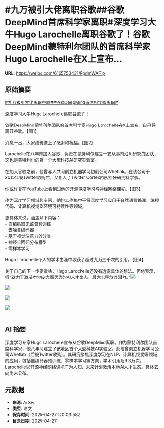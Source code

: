 # #九万被引大佬离职谷歌##谷歌DeepMind首席科学家离职#深度学习大牛Hugo Larochelle离职谷歌了！谷歌DeepMind蒙特利尔团队的首席科学家Hugo Larochelle在X上宣布...

**URL**: https://weibo.com/6105753431/PpdmWAF1p

## 原始摘要

<a href="https://m.weibo.cn/search?containerid=231522type%3D1%26t%3D10%26q%3D%23%E4%B9%9D%E4%B8%87%E8%A2%AB%E5%BC%95%E5%A4%A7%E4%BD%AC%E7%A6%BB%E8%81%8C%E8%B0%B7%E6%AD%8C%23&amp;extparam=%23%E4%B9%9D%E4%B8%87%E8%A2%AB%E5%BC%95%E5%A4%A7%E4%BD%AC%E7%A6%BB%E8%81%8C%E8%B0%B7%E6%AD%8C%23" data-hide=""><span class="surl-text">#九万被引大佬离职谷歌#</span></a><a href="https://m.weibo.cn/search?containerid=231522type%3D1%26t%3D10%26q%3D%23%E8%B0%B7%E6%AD%8CDeepMind%E9%A6%96%E5%B8%AD%E7%A7%91%E5%AD%A6%E5%AE%B6%E7%A6%BB%E8%81%8C%23&amp;extparam=%23%E8%B0%B7%E6%AD%8CDeepMind%E9%A6%96%E5%B8%AD%E7%A7%91%E5%AD%A6%E5%AE%B6%E7%A6%BB%E8%81%8C%23" data-hide=""><span class="surl-text">#谷歌DeepMind首席科学家离职#</span></a><br><br>深度学习大牛Hugo Larochelle离职谷歌了！<br><br>谷歌DeepMind蒙特利尔团队的首席科学家Hugo Larochelle在X上宣布，自己将离开谷歌。【图1】<br><br>消息一出，大家纷纷送上了感谢和祝福。【图2】<br><br>Larochelle在八年前加入谷歌，负责在蒙特利尔建立一支从事前沿AI研究的团队，这也是蒙特利尔的第一个大型科技AI研究实验室。<br><br>在加入谷歌之前，他曾与人共同创立机器学习初创公司Whetlab。在该公司于2015年被Twitter收购后，又加入了Twitter Cortex团队担任研究科学家。<br><br>你或许曾在YouTube上看到过他的开源深度学习与神经网络课程。【图3】<br><br>作为深度学习领域的专家，他的工作集中于将深度学习应用于自然语言处理、编程代码、计算机视觉及环境可持续性等领域。<br><br>更具体来说，涵盖以下内容：<br>- 自编码器无监督预训练<br>- 去噪自编码器<br>- 基于视觉注意力的分类<br>- 神经自回归分布模型<br>- 零样本学习<br><br>Hugo Larochelle个人的学术生涯中收获了超过九万三千次的引用。【图4】<br><br>关于自己的下一步要做啥，Hugo Larochelle还没有透露具体的想法。但他表示，将“致力于激活本地庞大而优秀的AI人才生态，最大化释放其潜力。”<img style="" src="https://tvax4.sinaimg.cn/large/006Fd7o3gy1i0vhxsr07aj30wq1au1kx.jpg" referrerpolicy="no-referrer"><br><br><img style="" src="https://tvax3.sinaimg.cn/large/006Fd7o3gy1i0vhxvbjtoj30zk0uq47d.jpg" referrerpolicy="no-referrer"><br><br><img style="" src="https://tvax2.sinaimg.cn/large/006Fd7o3gy1i0vhxxcpcej30wu1h4wyi.jpg" referrerpolicy="no-referrer"><br><br><img style="" src="https://tvax1.sinaimg.cn/large/006Fd7o3gy1i0vhy11pwtj31u80wi4g8.jpg" referrerpolicy="no-referrer"><br><br>

## AI 摘要

深度学习专家Hugo Larochelle宣布从谷歌DeepMind离职。作为蒙特利尔团队首席科学家，他八年间建立了该地区首个大型科技AI实验室，此前曾创立机器学习公司Whetlab（后被Twitter收购）。其研究聚焦深度学习在NLP、计算机视觉等领域的应用，包括自编码器预训练、零样本学习等方向，学术引用超9.3万次。Larochelle以开源神经网络课程广为人知，未来计划激活本地AI人才生态。具体去向尚未公布。

## 元数据

- **来源**: ArXiv
- **类型**: 论文
- **保存时间**: 2025-04-27T20:03:58Z
- **目录日期**: 2025-04-27

